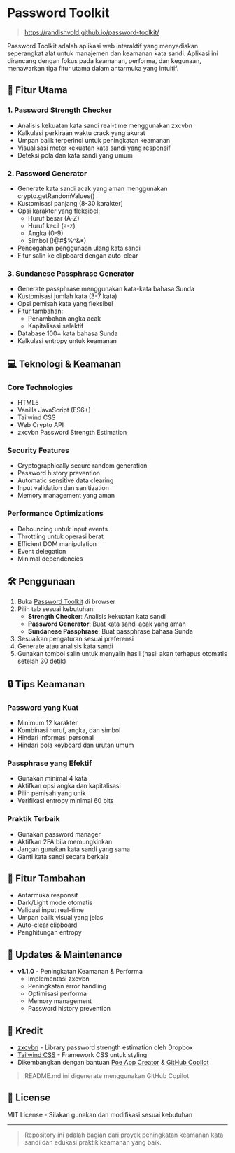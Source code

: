 # Password Toolkit
> https://randishvold.github.io/password-toolkit/

Password Toolkit adalah aplikasi web interaktif yang menyediakan seperangkat alat untuk manajemen dan keamanan kata sandi. Aplikasi ini dirancang dengan fokus pada keamanan, performa, dan kegunaan, menawarkan tiga fitur utama dalam antarmuka yang intuitif.

## 🚀 Fitur Utama

### 1. Password Strength Checker
- Analisis kekuatan kata sandi real-time menggunakan zxcvbn
- Kalkulasi perkiraan waktu crack yang akurat
- Umpan balik terperinci untuk peningkatan keamanan
- Visualisasi meter kekuatan kata sandi yang responsif
- Deteksi pola dan kata sandi yang umum

### 2. Password Generator
- Generate kata sandi acak yang aman menggunakan crypto.getRandomValues()
- Kustomisasi panjang (8-30 karakter)
- Opsi karakter yang fleksibel:
  - Huruf besar (A-Z)
  - Huruf kecil (a-z)
  - Angka (0-9)
  - Simbol (!@#$%^&*)
- Pencegahan penggunaan ulang kata sandi
- Fitur salin ke clipboard dengan auto-clear

### 3. Sundanese Passphrase Generator
- Generate passphrase menggunakan kata-kata bahasa Sunda
- Kustomisasi jumlah kata (3-7 kata)
- Opsi pemisah kata yang fleksibel
- Fitur tambahan:
  - Penambahan angka acak
  - Kapitalisasi selektif
- Database 100+ kata bahasa Sunda
- Kalkulasi entropy untuk keamanan

## 💻 Teknologi & Keamanan

### Core Technologies
- HTML5
- Vanilla JavaScript (ES6+)
- Tailwind CSS
- Web Crypto API
- zxcvbn Password Strength Estimation

### Security Features
- Cryptographically secure random generation
- Password history prevention
- Automatic sensitive data clearing
- Input validation dan sanitization
- Memory management yang aman

### Performance Optimizations
- Debouncing untuk input events
- Throttling untuk operasi berat
- Efficient DOM manipulation
- Event delegation
- Minimal dependencies

## 🛠️ Penggunaan

1. Buka [Password Toolkit](https://randishvold.github.io/password-toolkit/) di browser
2. Pilih tab sesuai kebutuhan:
   - **Strength Checker**: Analisis kekuatan kata sandi
   - **Password Generator**: Buat kata sandi acak yang aman
   - **Sundanese Passphrase**: Buat passphrase bahasa Sunda
3. Sesuaikan pengaturan sesuai preferensi
4. Generate atau analisis kata sandi
5. Gunakan tombol salin untuk menyalin hasil (hasil akan terhapus otomatis setelah 30 detik)

## 🔒 Tips Keamanan

### Password yang Kuat
- Minimum 12 karakter
- Kombinasi huruf, angka, dan simbol
- Hindari informasi personal
- Hindari pola keyboard dan urutan umum

### Passphrase yang Efektif
- Gunakan minimal 4 kata
- Aktifkan opsi angka dan kapitalisasi
- Pilih pemisah yang unik
- Verifikasi entropy minimal 60 bits

### Praktik Terbaik
- Gunakan password manager
- Aktifkan 2FA bila memungkinkan
- Jangan gunakan kata sandi yang sama
- Ganti kata sandi secara berkala

## 🌙 Fitur Tambahan

- Antarmuka responsif
- Dark/Light mode otomatis
- Validasi input real-time
- Umpan balik visual yang jelas
- Auto-clear clipboard
- Penghitungan entropy

## 🔄 Updates & Maintenance

- **v1.1.0** - Peningkatan Keamanan & Performa
  - Implementasi zxcvbn
  - Peningkatan error handling
  - Optimisasi performa
  - Memory management
  - Password history prevention

## 🙏 Kredit

- [zxcvbn](https://github.com/dropbox/zxcvbn) - Library password strength estimation oleh Dropbox
- [Tailwind CSS](https://tailwindcss.com/) - Framework CSS untuk styling
- Dikembangkan dengan bantuan [Poe App Creator](https://poe.com/App-Creator) & [GitHub Copilot](https://github.com/features/copilot)

> README.md ini digenerate menggunakan GitHub Copilot

## 📝 License

MIT License - Silakan gunakan dan modifikasi sesuai kebutuhan

---

> Repository ini adalah bagian dari proyek peningkatan keamanan kata sandi dan edukasi praktik keamanan yang baik.